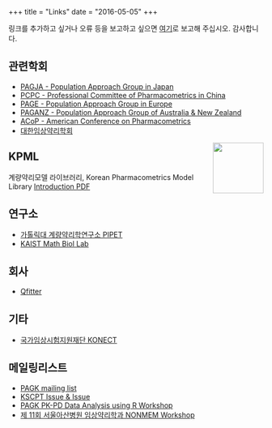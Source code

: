+++
title = "Links"
date = "2016-05-05"
+++

링크를 추가하고 싶거나 오류 등을 보고하고 싶으면 [여기](https://github.com/pagkorkr/pagk.or.kr/issues/1)로 보고해 주십시오. 감사합니다.

## 관련학회

- [PAGJA - Population Approach Group in Japan](http://www.pagja.org/)
- [PCPC - Professional Committee of Pharmacometrics in China](http://www.cnphars.org.cn/en/fzjg.asp?anclassid=2&nclassid=9)
- [PAGE - Population Approach Group in Europe](https://www.page-meeting.org/)
- [PAGANZ - Population Approach Group of Australia & New Zealand](https://www.paganz.org/)
- [ACoP - American Conference on Pharmacometrics](https://www.go-acop.org/)
- [대한임상약리학회](http://www.kscpt.org/)

[<img src="http://kscpt.org/Images/kpml.png" align="right" height=100>](http://repository.kpml.or.kr)

## KPML

계량약리모델 라이브러리, Korean Pharmacometrics Model Library [Introduction PDF](/introduction-kpml.pdf)

## 연구소

- [가톨릭대 계량약리학연구소 PIPET](http://www.pipet.or.kr)
- [KAIST Math Biol Lab](http://mathsci.kaist.ac.kr/~jaekkim)

## 회사

- [Qfitter](http://qfitter.com/)

## 기타 

- [국가임상시험지원재단 KONECT](http://konect.or.kr)

## 메일링리스트

- [PAGK mailing list](https://groups.google.com/a/pagk.or.kr/forum/#!forum/list)
- [KSCPT Issue & Issue](https://groups.google.com/a/kscpt.kr/forum/#!forum/qna)
- [PAGK PK-PD Data Analysis using R Workshop](https://groups.google.com/a/acr.kr/forum/#!forum/w180713)
- [제 11회 서울아산병원 임상약리학과 NONMEM Workshop](https://groups.google.com/a/acr.kr/forum/#!forum/nmw2018)
